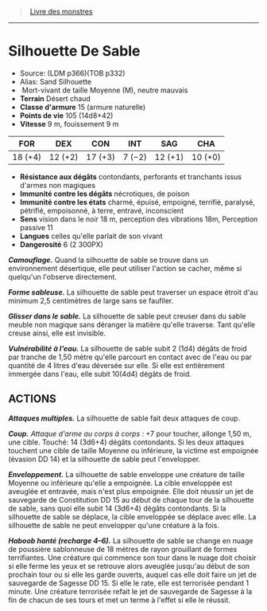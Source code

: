 ﻿> [Livre des monstres](tome_of_beasts.md)

---

# Silhouette De Sable

- Source: (LDM p366)(TOB p332)
- Alias: Sand Silhouette
-  Mort-vivant de taille Moyenne (M), neutre mauvais
- **Terrain** Désert chaud
- **Classe d'armure** 15 (armure naturelle)
- **Points de vie** 105 (14d8+42)
- **Vitesse** 9 m, fouissement 9 m

|FOR|DEX|CON|INT|SAG|CHA|
|---|---|---|---|---|---|
|18 (+4)|12 (+2)|17 (+3)|7 (−2)|12 (+1)|10 (+0)|

- **Résistance aux dégâts** contondants, perforants et tranchants issus d'armes non magiques
- **Immunité contre les dégâts** nécrotiques, de poison
- **Immunité contre les états** charmé, épuisé, empoigné, terrifié, paralysé, pétrifié, empoisonné, à terre, entravé, inconscient
- **Sens** vision dans le noir 18 m, perception des vibrations 18m, Perception passive 11
- **Langues** celles qu'elle parlait de son vivant
- **Dangerosité** 6 (2 300PX)

**_Camouflage._** Quand la silhouette de sable se trouve dans un environnement désertique, elle peut utiliser l'action se cacher, même si quelqu'un l'observe directement.

**_Forme sableuse._** La silhouette de sable peut traverser un espace étroit d'au minimum 2,5 centimètres de large sans se faufiler.

**_Glisser dans le sable._** La silhouette de sable peut creuser dans du sable meuble non magique sans déranger la matière qu'elle traverse. Tant qu'elle creuse ainsi, elle est invisible.

**_Vulnérabilité à l'eau._** La silhouette de sable subit 2 (1d4) dégâts de froid par tranche de 1,50 mètre qu'elle parcourt en contact avec de l'eau ou par quantité de 4 litres d'eau déversée sur elle. Si elle est entièrement immergée dans l'eau, elle subit 10(4d4) dégâts de froid.

## ACTIONS

**_Attaques multiples._** La silhouette de sable fait deux attaques de coup.

**_Coup._** _Attaque d'arme au corps à corps :_ +7 pour toucher, allonge 1,50 m, une cible. Touché: 14 (3d6+4) dégâts contondants. Si les deux attaques touchent une cible de taille Moyenne ou inférieure, la victime est empoignée (évasion DD 14) et la silhouette de sable peut l'envelopper.

**_Enveloppement._** La silhouette de sable enveloppe une créature de taille Moyenne ou inférieure qu'elle a empoignée. La cible enveloppée est aveuglée et entravée, mais n'est plus empoignée. Elle doit réussir un jet de sauvegarde de Constitution DD 15 au début de chaque tour de la silhouette de sable, sans quoi elle subit 14 (3d6+4) dégâts contondants. Si la silhouette de sable se déplace, la cible enveloppée se déplace avec elle. La silhouette de sable ne peut envelopper qu'une créature à la fois.

**_Haboob hanté (recharge 4–6)._** La silhouette de sable se change en nuage de poussière sablonneuse de 18 mètres de rayon grouillant de formes terrifiantes. Une créature qui commence son tour dans le nuage doit choisir si elle ferme les yeux et se retrouve alors aveuglée jusqu'au début de son prochain tour ou si elle les garde ouverts, auquel cas elle doit faire un jet de sauvegarde de Sagesse DD 15. Si elle le rate, elle est terrorisée pendant 1 minute. Une créature terrorisée refait le jet de sauvegarde de Sagesse à la fin de chacun de ses tours et met un terme à l'effet si elle le réussit.


